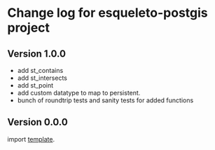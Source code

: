 # Change log for esqueleto-postgis project

## Version 1.0.0 
+ add st_contains
+ add st_intersects
+ add st_point
+ add custom datatype to map to persistent.
+ bunch of roundtrip tests and sanity tests for added functions

## Version 0.0.0 

import [template](https://github.com/jappeace/template).

